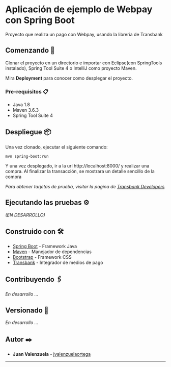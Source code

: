 # Aplicación de ejemplo de Webpay con Spring Boot

Proyecto que realiza un pago con Webpay, usando la libreria de Transbank

## Comenzando 🚀

Clonar el proyecto en un directorio e importar con Eclipse(con SpringTools instalado), Spring Tool Suite 4 o IntelliJ como proyecto Maven.

Mira **Deployment** para conocer como desplegar el proyecto.


### Pre-requisitos 📋

* Java 1.8
* Maven 3.6.3
* Spring Tool Suite 4

## Despliegue 📦

Una vez clonado, ejecutar el siguiente comando:

```
mvn spring-boot:run
```

Y una vez desplegado, ir a la url http://localhost:8000/ y realizar una compra.
Al finalizar la transacción, se mostrara un detalle sencillo de la compra

_Para obtener tarjetas de prueba, visitar la pagina de  [Transbank Developers](https://www.transbankdevelopers.cl/)_


## Ejecutando las pruebas ⚙️

_(EN DESARROLLO)_

## Construido con 🛠️

* [Spring Boot](https://spring.io/projects/spring-boot) - Framework Java
* [Maven](https://maven.apache.org/) - Manejador de dependencias
* [Bootstrap](https://getbootstrap.com/) - Framework CSS
* [Transbank](https://www.transbankdevelopers.cl/) - Integrador de medios de pago

## Contribuyendo 🖇️

_En desarrollo ..._


## Versionado 📌

_En desarrollo ..._

## Autor ✒️

* **Juan Valenzuela** - [jvalenzuelaortega](https://github.com/jvalenzuelaortega) 

---

